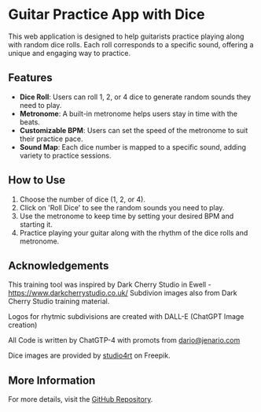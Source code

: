 # Guitar Practice App with Dice

This web application is designed to help guitarists practice playing along with random dice rolls. Each roll corresponds to a specific sound, offering a unique and engaging way to practice.

## Features

- **Dice Roll**: Users can roll 1, 2, or 4 dice to generate random sounds they need to play.
- **Metronome**: A built-in metronome helps users stay in time with the beats.
- **Customizable BPM**: Users can set the speed of the metronome to suit their practice pace.
- **Sound Map**: Each dice number is mapped to a specific sound, adding variety to practice sessions.

## How to Use

1. Choose the number of dice (1, 2, or 4).
2. Click on 'Roll Dice' to see the random sounds you need to play.
3. Use the metronome to keep time by setting your desired BPM and starting it.
4. Practice playing your guitar along with the rhythm of the dice rolls and metronome.

## Acknowledgements

This training tool was inspired by Dark Cherry Studio in Ewell - https://www.darkcherrystudio.co.uk/
Subdivion images also from Dark Cherry Studio training material.

Logos for rhytmic subdivisions are created with DALL-E (ChatGPT Image creation)

All Code is written by ChatGTP-4 with promots from dario@jenario.com

Dice images are provided by [studio4rt](https://www.freepik.com/free-vector/dice-game-black-cubes-with-white-dots-3d-realistic-gambling-objects-play-casino-dice-from-one-six-dots-rounded-edges-design-isolated-white-background_25872084.htm#query=dice&position=13&from_view=search&track=sph&uuid=be850e13-ec7e-4177-a9fb-b44fc937a614) on Freepik.

## More Information

For more details, visit the [GitHub Repository](https://github.com/dasali-jenario/Guitar-with-dice).

